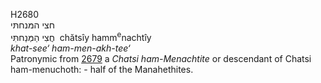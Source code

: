 <body>
  <p>H2680<br>  חצי המּנחתּי  <br> חֲצִי הַמְּנַחתִּּי  ‎  chătsı̂y hamm<sup>e</sup>nachtı̂y  <br><i>khat-see‘</i> <i>ham-men-akh-tee‘ </i><br>Patronymic from <a href="h2679.htm">2679</a>  a <i>Chatsi</i> <i>ham-Menachtite</i> or descendant of Chatsi ham-menuchoth: - half of the Manahethites.<br></p>
 </body>